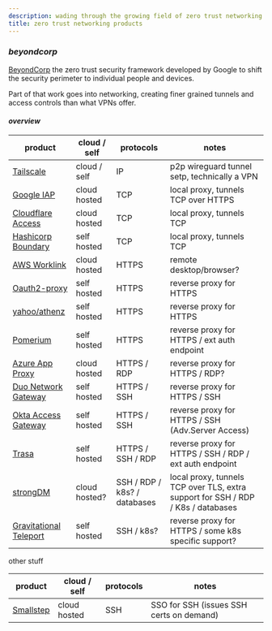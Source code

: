```yaml
---
description: wading through the growing field of zero trust networking products
title: zero trust networking products
---
```


### _beyondcorp_

[BeyondCorp](https://www.beyondcorp.com/)
the zero trust security framework developed by Google
to shift the security perimeter to individual people and devices.

Part of that work goes into networking,
creating finer grained tunnels and access controls than what VPNs offer.

#### _overview_

| product                                 | cloud / self  | protocols                    | notes                                                                            |
| --------------------------------------- | ------------- | ---------------------------- | -------------------------------------------------------------------------------- |
| [Tailscale][tailscale]                  | cloud / self  | IP                           | p2p wireguard tunnel setp, technically a VPN                                     |
| [Google IAP][google]                    | cloud hosted  | TCP                          | local proxy, tunnels TCP over HTTPS                                              |
| [Cloudflare Access][cloudflare]         | cloud hosted  | TCP                          | local proxy, tunnels TCP                                                         |
| [Hashicorp Boundary][boundary]          | self hosted   | TCP                          | local proxy, tunnels TCP                                                         |
| [AWS Worklink][aws]                     | cloud hosted  | HTTPS                        | remote desktop/browser?                                                          |
| [Oauth2-proxy][oauth2proxy]             | self hosted   | HTTPS                        | reverse proxy for HTTPS                                                          |
| [yahoo/athenz][athenz]                  | self hosted   | HTTPS                        | reverse proxy for HTTPS                                                          |
| [Pomerium][pomerium]                    | self hosted   | HTTPS                        | reverse proxy for HTTPS / ext auth endpoint                                      |
| [Azure App Proxy][azure]                | cloud hosted  | HTTPS / RDP                  | reverse proxy for HTTPS / RDP?                                                   |
| [Duo Network Gateway][duo]              | self hosted   | HTTPS / SSH                  | reverse proxy for HTTPS / SSH                                                    |
| [Okta Access Gateway][okta]             | self hosted   | HTTPS / SSH                  | reverse proxy for HTTPS / SSH (Adv.Server Access)                                |
| [Trasa][trasa]                          | self hosted   | HTTPS / SSH / RDP            | reverse proxy for HTTPS / SSH / RDP / ext auth endpoint                          |
| [strongDM][strongdm]                    | cloud hosted? | SSH / RDP / k8s? / databases | local proxy, tunnels TCP over TLS, extra support for SSH / RDP / K8s / databases |
| [Gravitational Teleport][gravitational] | self hosted   | SSH / k8s?                   | reverse proxy for HTTPS / some k8s specific support?                             |

other stuff

| product                | cloud / self | protocols | notes                                    |
| ---------------------- | ------------ | --------- | ---------------------------------------- |
| [Smallstep][smallstep] | cloud hosted | SSH       | SSO for SSH (issues SSH certs on demand) |

[aws]: https://aws.amazon.com/worklink/
[azure]: https://docs.microsoft.com/en-us/azure/active-directory/manage-apps/application-proxy
[boundary]: https://www.boundaryproject.io/
[cloudflare]: https://www.cloudflare.com/teams/access/
[duo]: https://duo.com/docs/dng
[google]: https://cloud.google.com/iap
[okta]: https://www.okta.com/products/access-gateway/
[pomerium]: https://pomerium.io/
[gravitational]: https://gravitational.com/teleport/
[sshcom]: https://www.ssh.com/products/privx/
[athenz]: https://github.com/yahoo/athenz
[nassh]: https://github.com/zyclonite/nassh-relay
[oauth2proxy]: https://github.com/oauth2-proxy/oauth2-proxy
[smallstep]: https://smallstep.com/
[strongdm]: https://www.strongdm.com/
[tailscale]: https://tailscale.com/
[trasa]: https://www.trasa.io/
[zscaler]: https://www.zscaler.com/products/zscaler-private-access
